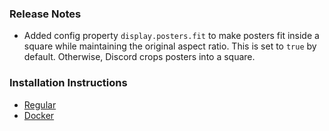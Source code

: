 ### Release Notes

- Added config property `display.posters.fit` to make posters fit inside a square while maintaining the original aspect ratio. This is set to `true` by default. Otherwise, Discord crops posters into a square.

### Installation Instructions

- [Regular](https://github.com/phin05/discord-rich-presence-plex/blob/v2.12.0/README.md#installation)
- [Docker](https://github.com/phin05/discord-rich-presence-plex/blob/v2.12.0/README.md#run-with-docker)
